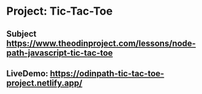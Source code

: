 
# Project: Tic-Tac-Toe

## Subject https://www.theodinproject.com/lessons/node-path-javascript-tic-tac-toe

## LiveDemo: https://odinpath-tic-tac-toe-project.netlify.app/



